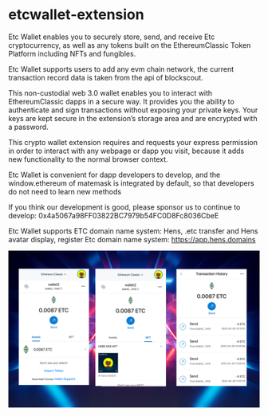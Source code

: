 # etcwallet-extension

Etc Wallet enables you to securely store, send, and receive Etc cryptocurrency, as well as any tokens built on the EthereumClassic  Token Platform including NFTs and fungibles.

Etc Wallet supports users to add any evm chain network, the current transaction record data is taken from the api of blockscout.

This non-custodial web 3.0 wallet enables you to interact with EthereumClassic dapps in a secure way. It provides you the ability to authenticate and sign transactions without exposing your private keys. Your keys are kept secure in the extension’s storage area and are encrypted with a password.

This crypto wallet extension requires and requests your express permission in order to interact with any webpage or dapp you visit, because it adds new functionality to the normal browser context.

Etc Wallet is convenient for dapp developers to develop, and the window.ethereum of matemask is integrated by default, so that developers do not need to learn new methods

If you think our development is good, please sponsor us to continue to develop: 0x4a5067a98FF03822BC7979b54FC0D8Fc8036CbeE

Etc Wallet supports ETC domain name system: Hens, .etc transfer and Hens avatar display, register Etc domain name system: https://app.hens.domains

![image](./demo.png)
